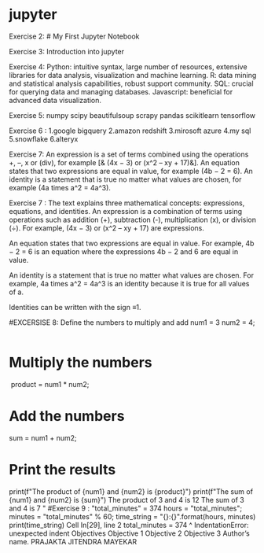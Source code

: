 # jupyter
Exercise 2: # My First Jupyter Notebook

Exercise 3: Introduction into jupyter

Exercise 4: Python: intuitive syntax, large number of resources, extensive libraries for data analysis, visualization and machine learning. R: data mining and statistical analysis capabilities, robust support community. SQL: crucial for querying data and managing databases. Javascript: beneficial for advanced data visualization.

Exercise 5: numpy scipy beautifulsoup scrapy pandas scikitlearn tensorflow

Exercise 6 : 1.google bigquery 2.amazon redshift 3.mirosoft azure 4.my sql 5.snowflake 6.alteryx

Exercise 7: An expression is a set of terms combined using the operations +, –, x or (div), for example [& (4x − 3) or (x^2 – xy + 17)&]. An equation states that two expressions are equal in value, for example (4b − 2 = 6). An identity is a statement that is true no matter what values are chosen, for example (4a times a^2 = 4a^3).

Exercise 7 : The text explains three mathematical concepts: expressions, equations, and identities. An expression is a combination of terms using operations such as addition (+), subtraction (-), multiplication (x), or division (÷). For example, (4x − 3) or (x^2 – xy + 17) are expressions.

An equation states that two expressions are equal in value. For example, 4b − 2 = 6 is an equation where the expressions 4b − 2 and 6 are equal in value.

An identity is a statement that is true no matter what values are chosen. For example, 4a times a^2 = 4a^3 is an identity because it is true for all values of a.

Identities can be written with the sign ≡1.

#EXCERSISE 8: Define the numbers to multiply and add
num1 = 3
num2 = 4;
​
# Multiply the numbers
​
product = num1 * num2;
​
# Add the numbers
sum = num1 + num2;
​
# Print the results
print(f"The product of {num1} and {num2} is {product}")
print(f"The sum of {num1} and {num2} is {sum}")
The product of 3 and 4 is 12
The sum of 3 and 4 is 7
"
#Exercise 9 : 
   "total_minutes" = 374
hours = "total_minutes";
minutes = "total_minutes" % 60;
time_string = "{}:{}".format(hours, minutes)
print(time_string) 
  Cell In[29], line 2
    total_minutes = 374
    ^
IndentationError: unexpected indent
Objectives
Objective 1
Objective 2
Objective 3
Author’s name. PRAJAKTA JITENDRA MAYEKAR







